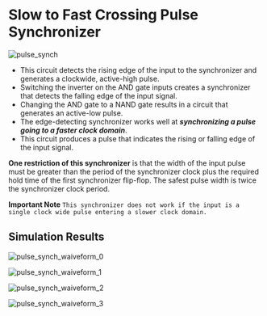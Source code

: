 # Slow to Fast Crossing Pulse Synchronizer


![pulse_synch](https://github.com/MahmouodMagdi/Clock-Domain-Crossing-Synchronizers/assets/72949261/6ec88005-7b55-4b9c-a145-23f0a7bc10fa)



- This circuit detects the rising edge of the input to the synchronizer and generates a clockwide, active-high pulse.
- Switching the inverter on the AND gate inputs creates a synchronizer that detects the falling edge of the input signal.
- Changing the AND gate to a NAND gate results in a circuit that generates an active-low pulse.
- The edge-detecting synchronizer works well at ***synchronizing a pulse going to a faster clock domain***.
- This circuit produces a pulse that indicates the rising or falling edge of the input signal. 

**One restriction of this synchronizer** is that the width of the input pulse must be greater than the period of the synchronizer clock plus the required hold time of the first synchronizer flip-flop. 
The safest pulse width is twice the synchronizer clock period. 

**Important Note** ```This synchronizer does not work if the input is a single clock wide pulse entering a slower clock domain.```





## Simulation Results

![pulse_synch_waiveform_0](https://github.com/MahmouodMagdi/Clock-Domain-Crossing-Synchronizers/assets/72949261/6f5d5173-1499-47b4-ac79-f986ca266923)

![pulse_synch_waiveform_1](https://github.com/MahmouodMagdi/Clock-Domain-Crossing-Synchronizers/assets/72949261/63314a9e-1e82-41c8-a84a-6e3171ca8354)

![pulse_synch_waiveform_2](https://github.com/MahmouodMagdi/Clock-Domain-Crossing-Synchronizers/assets/72949261/8dad02d3-069c-4c4d-b04a-9ed2501f583e)

![pulse_synch_waiveform_3](https://github.com/MahmouodMagdi/Clock-Domain-Crossing-Synchronizers/assets/72949261/a2f5abc8-c9fd-4c4e-8919-926007ad637a)

